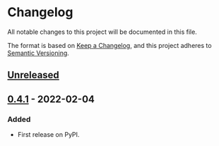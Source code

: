 # Changelog
All notable changes to this project will be documented in this file.

The format is based on [Keep a Changelog](https://keepachangelog.com/en/1.0.0/),
and this project adheres to [Semantic Versioning](https://semver.org/spec/v2.0.0.html).


## [Unreleased]

## [0.4.1] - 2022-02-04
### Added
- First release on PyPI.

[Unreleased]: https://github.com/RSIP-Vision/medio/compare/v0.4.1...HEAD
[0.4.1]: https://github.com/RSIP-Vision/medio/compare/releases/tag/v0.4.1
